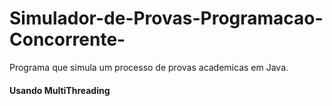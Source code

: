 # Simulador-de-Provas-Programacao-Concorrente-
Programa que simula um processo de provas academicas em Java.
#### Usando MultiThreading
